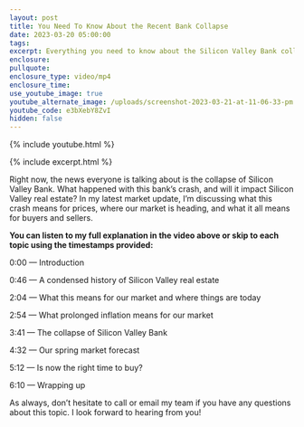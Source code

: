 ```yaml
---
layout: post
title: You Need To Know About the Recent Bank Collapse
date: 2023-03-20 05:00:00
tags:
excerpt: Everything you need to know about the Silicon Valley Bank collapse.
enclosure:
pullquote:
enclosure_type: video/mp4
enclosure_time:
use_youtube_image: true
youtube_alternate_image: /uploads/screenshot-2023-03-21-at-11-06-33-pm.png
youtube_code: e3bXebY8ZvI
hidden: false
---
```

{% include youtube.html %}

{% include excerpt.html %}

Right now, the news everyone is talking about is the collapse of Silicon Valley Bank. What happened with this bank’s crash, and will it impact Silicon Valley real estate? In my latest market update, I’m discussing what this crash means for prices, where our market is heading, and what it all means for buyers and sellers.

**You can listen to my full explanation in the video above or skip to each topic using the timestamps provided:**

0:00 — Introduction

0:46 — A condensed history of Silicon Valley real estate

2:04 — What this means for our market and where things are today

2:54 — What prolonged inflation means for our market

3:41 — The collapse of Silicon Valley Bank

4:32 — Our spring market forecast

5:12 — Is now the right time to buy?

6:10 — Wrapping up

As always, don’t hesitate to call or email my team if you have any questions about this topic. I look forward to hearing from you!